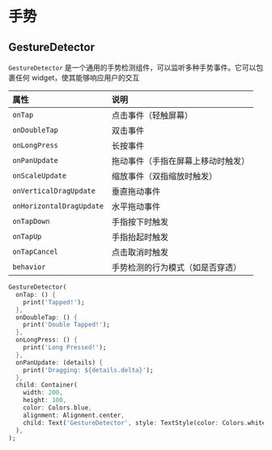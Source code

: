# 手势





## GestureDetector

`GestureDetector` 是一个通用的手势检测组件，可以监听多种手势事件。它可以包裹任何 widget，使其能够响应用户的交互

| 属性                     | 说明                               |
| :----------------------- | :--------------------------------- |
| `onTap`                  | 点击事件（轻触屏幕）               |
| `onDoubleTap`            | 双击事件                           |
| `onLongPress`            | 长按事件                           |
| `onPanUpdate`            | 拖动事件（手指在屏幕上移动时触发） |
| `onScaleUpdate`          | 缩放事件（双指缩放时触发）         |
| `onVerticalDragUpdate`   | 垂直拖动事件                       |
| `onHorizontalDragUpdate` | 水平拖动事件                       |
| `onTapDown`              | 手指按下时触发                     |
| `onTapUp`                | 手指抬起时触发                     |
| `onTapCancel`            | 点击取消时触发                     |
| `behavior`               | 手势检测的行为模式（如是否穿透）   |

```dart
GestureDetector(
  onTap: () {
    print('Tapped!');
  },
  onDoubleTap: () {
    print('Double Tapped!');
  },
  onLongPress: () {
    print('Long Pressed!');
  },
  onPanUpdate: (details) {
    print('Dragging: ${details.delta}');
  },
  child: Container(
    width: 200,
    height: 100,
    color: Colors.blue,
    alignment: Alignment.center,
    child: Text('GestureDetector', style: TextStyle(color: Colors.white)),
  ),
);
```

